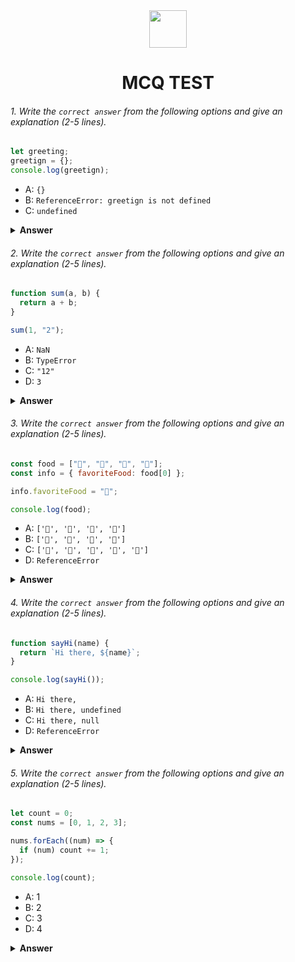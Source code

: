 <div align="center">
  <img height="60" src="https://edurev.gumlet.io/AllImages/original/ApplicationImages/CourseImages/944e5d47-8c55-4a89-91e5-22ab5f2798fc_CI.png">
  <h1>MCQ TEST</h1>
</div>

###### 1. Write the `correct answer` from the following options and give an explanation (2-5 lines).

```javascript
let greeting;
greetign = {};
console.log(greetign);
```

- A: `{}`
- B: `ReferenceError: greetign is not defined`
- C: `undefined`

<details><summary><b>Answer</b></summary>
<p>

#### Answer: A.

<i>In this question at began initialize greeting variable by using let Key word then the next line assign this variable value a empty object. The console log the greeting variable. The console print must be a empty object because wn can declarer any variable without assign value in javascript using ver or let key word and we can assign this variable value any time after the  declarer.  </i>

</p>
</details>

###### 2. Write the `correct answer` from the following options and give an explanation (2-5 lines).

```javascript
function sum(a, b) {
  return a + b;
}

sum(1, "2");
```

- A: `NaN`
- B: `TypeError`
- C: `"12"`
- D: `3`

<details><summary><b>Answer</b></summary>
<p>

#### Answer: C.

<i>This question is a function which have a 2 parameter a and b. In this function body return addition operation a+b. Then call this function gives argument 1 for parameter a and gives "2" for parameter b.
argument 1 is a number but argument "2" is not a number its a string. Ii javascript if we try to addition a number with any string javascript concatinate the number type to string and place both side by side and return the result.  </i>

</p>
</details>

###### 3. Write the `correct answer` from the following options and give an explanation (2-5 lines).

```javascript
const food = ["🍕", "🍫", "🥑", "🍔"];
const info = { favoriteFood: food[0] };

info.favoriteFood = "🍝";

console.log(food);
```

- A: `['🍕', '🍫', '🥑', '🍔']`
- B: `['🍝', '🍫', '🥑', '🍔']`
- C: `['🍝', '🍕', '🍫', '🥑', '🍔']`
- D: `ReferenceError`

<details><summary><b>Answer</b></summary>
<p>

#### Answer: A.

<i>In this question began declare a array which name food then declare a object name info and set a property name favoriteFood then assign this property value food array first item then reassign the property vale by a fruit at lats console loge food array. The complier show output the same value of food array Because we cheng only object property value we dont cheng array value.  </i>

</p>
</details>

###### 4. Write the `correct answer` from the following options and give an explanation (2-5 lines).

```javascript
function sayHi(name) {
  return `Hi there, ${name}`;
}

console.log(sayHi());
```

- A: `Hi there,`
- B: `Hi there, undefined`
- C: `Hi there, null`
- D: `ReferenceError`

<details><summary><b>Answer</b></summary>
<p>

#### Answer: B .

<i>In this question declare a function name sayHi which sat a parameter name. The function return sting lateral use the parameter then called the function without argument in the console, it must be return a string with undefine because in javascript if we declarer any function and set parameter then call the function without argument the javascript engin set the parameter value undefined as argument.   </i>

</p>
</details>

###### 5. Write the `correct answer` from the following options and give an explanation (2-5 lines).

```javascript
let count = 0;
const nums = [0, 1, 2, 3];

nums.forEach((num) => {
  if (num) count += 1;
});

console.log(count);
```

- A: 1
- B: 2
- C: 3
- D: 4

<details><summary><b>Answer</b></summary>
<p>

#### Answer: C .

<i>The question do forEach operation in the nums array and tack each element and check in if condition if the condition is true encriment the conunt variable value 1. In the num arr have 4 element after forEach the counter value is 3 because the nums array first element is 0 when the if condition check the 0 it return false thats why count variable value will be 3. </i>

</p>
</details>
